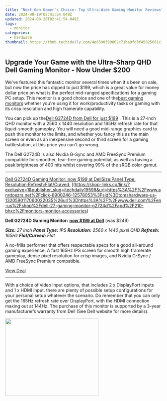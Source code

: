 ```yaml
---
title: "Next-Gen Gamer's Choice: Top Ultra-Wide Gaming Monitor Reviews"
date: 2024-08-19T02:41:54.049Z
updated: 2024-08-20T02:41:54.049Z
tags:
  - monitor
categories:
  - hardware
thumbnail: https://thmb.techidaily.com/4e8500390862c71ba9fd3f45025661c15b6c8c5d9fdf1c818444f469b9c52d07.PNG
---
```


## Upgrade Your Game with the Ultra-Sharp QHD Dell Gaming Monitor - Now Under $200

We've featured this fantastic monitor several times when it's been on sale, but now the price has dipped to just $199, which is a great value for money dollar price on what is the perfect mid-ranged specifications for a gaming PC setup. This monitor is a good choice and one of the[best gaming monitors](https://tools.techidaily.com) whether you're using it for work/productivity tasks or gaming with its crisp resolution and high framerate capability.

 You can pick up the[Dell G2724D from Dell for just $199](https://shop-links.co/link/?exclusive=1&publisher_slug=itechdaily19598&url=https%3A%2F%2Fwww.anrdoezrs.net%2Fclick-8900246-12578053%3Fsid%3Dtomshardware-us-5259596276975021303%26url%3Dhttps%3A%2F%2Fwww.dell.com%2Fen-us%2Fshop%2Fdell-27-gaming-monitor-g2724d%2Fapd%2F210-bhxc%2Fmonitors-monitor-accessories) . This is a 27-inch QHD monitor with a 2560 x 1440 resolution and 165Hz refresh rate for that liquid-smooth gameplay. You will need a good mid-range graphics card to push this monitor to the limits, and whether you fancy this as the main screen or even as an inexpensive second or third screen for a gaming battlestation, at this price you can't go wrong.

 The Dell G2724D is also Nvidia G-Sync and AMD FreeSync Premium compatible for smoother, tear-free gaming potential, as well as having a peak brightness of 400 nits whilst covering 99% of the sRGB color gamut.

---

[Dell G2724D Gaming Monitor: now $199 at DellSize:Panel Type: Resolution:Refresh:Flat/Curved:](https://cdn.mos.cms.futurecdn.net/m8QTTqVPw8mN2hb3RtL9WL-200-100.png "Dell G2724D Gaming Monitor: now $199 at DellSize:Panel Type: Resolution:Refresh:Flat/Curved:") ](https://shop-links.co/link/?exclusive=1&publisher_slug=itechdaily19598&url=https%3A%2F%2Fwww.anrdoezrs.net%2Fclick-8900246-12578053%3Fsid%3Dtomshardware-us-1320590117060022035%26url%3Dhttps%3A%2F%2Fwww.dell.com%2Fen-us%2Fshop%2Fdell-27-gaming-monitor-g2724d%2Fapd%2F210-bhxc%2Fmonitors-monitor-accessories)

**Dell G2724D Gaming Monitor:** [**now $199 at Dell**](https://shop-links.co/link/?exclusive=1&publisher_slug=itechdaily19598&url=https%3A%2F%2Fwww.anrdoezrs.net%2Fclick-8900246-12578053%3Fsid%3Dtomshardware-us-7695484294283494466%26url%3Dhttps%3A%2F%2Fwww.dell.com%2Fen-us%2Fshop%2Fdell-27-gaming-monitor-g2724d%2Fapd%2F210-bhxc%2Fmonitors-monitor-accessories) (was $249)  
  
_**Size:**_   _27 Inch_
_**Panel Type:**_   _IPS_
_**Resolution:**_   _2560 x 1440 pixel QHD_
_**Refresh:**_   _165Hz_
_**Flat/Curved:**_ _Flat_
  
 A no-frills performer that offers respectable specs for a good all-around gaming experience. A fast 165Hz IPS screen for smooth high framerate gameplay, dense pixel resolution for crisp images, and Nvidia G-Sync / AMD FreeSync Premium compatible.

[View Deal](https://shop-links.co/link/?exclusive=1&publisher_slug=itechdaily19598&url=https%3A%2F%2Fwww.anrdoezrs.net%2Fclick-8900246-12578053%3Fsid%3Dtomshardware-us-1320590117060022035%26url%3Dhttps%3A%2F%2Fwww.dell.com%2Fen-us%2Fshop%2Fdell-27-gaming-monitor-g2724d%2Fapd%2F210-bhxc%2Fmonitors-monitor-accessories)

---

 With a choice of video input options, that includes 2 x DisplayPort inputs and 1 x HDMI input. there are plenty of possible setup configurations for your personal setup whatever the scenario. Do remember that you can only get the 165Hz refresh rate over DisplayPort, with the HDMI connection maxing out at 144Hz. The purchase of this monitor is supported by a 3-year manufacturer’s warranty from Dell (See Dell website for more details).

<ins class="adsbygoogle"
     style="display:block"
     data-ad-format="autorelaxed"
     data-ad-client="ca-pub-7571918770474297"
     data-ad-slot="1223367746"></ins>



<ins class="adsbygoogle"
     style="display:block"
     data-ad-client="ca-pub-7571918770474297"
     data-ad-slot="8358498916"
     data-ad-format="auto"
     data-full-width-responsive="true"></ins>



<!-- affiliate ads begin -->
<a href="https://modlily.sjv.io/c/5597632/2072819/17059" target="_top" id="2072819"><img src="//a.impactradius-go.com/display-ad/17059-2072819" border="0" alt="" width="300" height="250"/></a><img height="0" width="0" src="https://imp.pxf.io/i/5597632/2072819/17059" style="position:absolute;visibility:hidden;" border="0" />
<!-- affiliate ads end -->